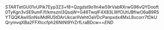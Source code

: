 $START$etGU01vUPik7Eyp3Z3+f8+Qzgdst9o1ln4w59rVabRXrwG96vQYDooft0TyKgn3vSE9umF/f/kmsznI3QsqW+G46TwqIF4X83LWfOUtUBfiwO6aB9R5YTQQKAwIlSnNsiMdRU5tDArUkcarIlVehtOaVDcPanpxdx4MxL8vcorr7tDkUQrymvqXBa2FFXtccfph26NtNI9YrZrfLraBDcw==$END$